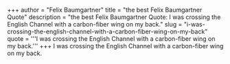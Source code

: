 +++
author = "Felix Baumgartner"
title = "the best Felix Baumgartner Quote"
description = "the best Felix Baumgartner Quote: I was crossing the English Channel with a carbon-fiber wing on my back."
slug = "i-was-crossing-the-english-channel-with-a-carbon-fiber-wing-on-my-back"
quote = '''I was crossing the English Channel with a carbon-fiber wing on my back.'''
+++
I was crossing the English Channel with a carbon-fiber wing on my back.
